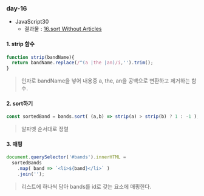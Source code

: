 ### day-16

* JavaScript30
  * 결과물 : [16.sort Without Articles](https://jjh106.github.io/saturdayJS/day-16/17-sortWithoutArticles/index.html)

#### 1. strip 함수

```javascript
function strip(bandName){
  return bandName.replace(/^(a |the |an)/i,'').trim();
}
```

> 인자로 bandName을 넣어 내용중 a, the, an을 공백으로 변환하고 제거하는 함수.

#### 2. sort하기

```javascript
const sortedBand = bands.sort( (a,b) => strip(a) > strip(b) ? 1 : -1 );
```

> 알파벳 순서대로 정렬

#### 3. 매핑

```javascript
document.querySelector('#bands').innerHTML =
  sortedBands
    .map( band => `<li>${band}</li>` )
    .join('');
```

> 리스트에 하나씩 담아 bands를 id로 갖는 요소에 매핑한다.